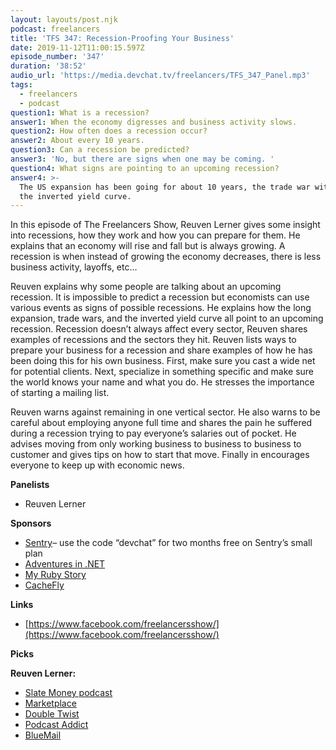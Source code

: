 ```yaml
---
layout: layouts/post.njk
podcast: freelancers
title: 'TFS 347: Recession-Proofing Your Business'
date: 2019-11-12T11:00:15.597Z
episode_number: '347'
duration: '38:52'
audio_url: 'https://media.devchat.tv/freelancers/TFS_347_Panel.mp3'
tags:
  - freelancers
  - podcast
question1: What is a recession?
answer1: When the economy digresses and business activity slows.
question2: How often does a recession occur?
answer2: About every 10 years.
question3: Can a recession be predicted?
answer3: 'No, but there are signs when one may be coming. '
question4: What signs are pointing to an upcoming recession?
answer4: >-
  The US expansion has been going for about 10 years, the trade war with China,
  the inverted yield curve.
---
```

In this episode of The Freelancers Show, Reuven Lerner gives some insight into recessions, how they work and how you can prepare for them. He explains that an economy will rise and fall but is always growing. A recession is when instead of growing the economy decreases, there is less business activity, layoffs, etc… 

Reuven explains why some people are talking about an upcoming recession. It is impossible to predict a recession but economists can use various events as signs of possible recessions. He explains how the long expansion, trade wars, and the inverted yield curve all point to an upcoming recession. Recession doesn’t always affect every sector, Reuven shares examples of recessions and the sectors they hit. 
Reuven lists ways to prepare your business for a recession and share examples of how he has been doing this for his own business. First, make sure you cast a wide net for potential clients. Next, specialize in something specific and make sure the world knows your name and what you do. He stresses the importance of starting a mailing list. 

Reuven warns against remaining in one vertical sector. He also warns to be careful about employing anyone full time and shares the pain he suffered during a recession trying to pay everyone’s salaries out of pocket. He advises moving from only working business to business to business to customer and gives tips on how to start that move. Finally in encourages everyone to keep up with economic news.


**Panelists**

- Reuven Lerner

**Sponsors**

- [Sentry](http://sentry.io/)– use the code “devchat” for two months free on Sentry’s small plan
- [Adventures in .NET](https://devchat.tv/adventures-in-dotnet/)
- [My Ruby Story](https://devchat.tv/my-ruby-story/)
- [CacheFly](https://www.cachefly.com/)

**Links**

- [https://www.facebook.com/freelancersshow/](https://www.facebook.com/freelancersshow/)

**Picks**

**Reuven Lerner:**

- [Slate Money podcast](https://slate.com/podcasts/slate-money)
- [Marketplace](https://www.marketplace.org/)
- [Double Twist](https://www.doubletwist.com/)
- [Podcast Addict](https://play.google.com/store/apps/details?id=com.bambuna.podcastaddict&amp;hl=en_US)
- [BlueMail](https://www.bluemail.me/)
